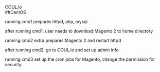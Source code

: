 COUL.io  
##CentOS

running *cmd1* prepares httpd, php, mysql

after running cmd1, user needs to download Magento 2 to home directory

running cmd2 extra prepares Magento 2 and restart httpd

after running cmd2, go to COUL.io and set up admin info

running cmd3 set up the cron jobs for Magento, change the permission for
security. 


